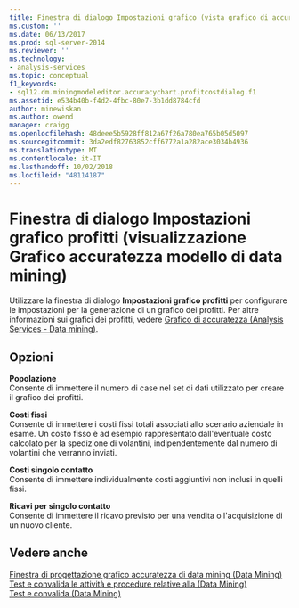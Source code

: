 ```yaml
---
title: Finestra di dialogo Impostazioni grafico (vista grafico di accuratezza Data Mining) di profitto | Microsoft Docs
ms.custom: ''
ms.date: 06/13/2017
ms.prod: sql-server-2014
ms.reviewer: ''
ms.technology:
- analysis-services
ms.topic: conceptual
f1_keywords:
- sql12.dm.miningmodeleditor.accuracychart.profitcostdialog.f1
ms.assetid: e534b40b-f4d2-4fbc-80e7-3b1dd8784cfd
author: minewiskan
ms.author: owend
manager: craigg
ms.openlocfilehash: 48deee5b5928ff812a67f26a780ea765b05d5097
ms.sourcegitcommit: 3da2edf82763852cff6772a1a282ace3034b4936
ms.translationtype: MT
ms.contentlocale: it-IT
ms.lasthandoff: 10/02/2018
ms.locfileid: "48114187"
---
```

# <a name="profit-chart-settings-dialog-box-mining-accuracy-chart-view"></a>Finestra di dialogo Impostazioni grafico profitti (visualizzazione Grafico accuratezza modello di data mining)
  Utilizzare la finestra di dialogo **Impostazioni grafico profitti** per configurare le impostazioni per la generazione di un grafico dei profitti. Per altre informazioni sui grafici dei profitti, vedere [Grafico di accuratezza &#40;Analysis Services - Data mining&#41;](data-mining/lift-chart-analysis-services-data-mining.md).  
  
## <a name="options"></a>Opzioni  
 **Popolazione**  
 Consente di immettere il numero di case nel set di dati utilizzato per creare il grafico dei profitti.  
  
 **Costi fissi**  
 Consente di immettere i costi fissi totali associati allo scenario aziendale in esame. Un costo fisso è ad esempio rappresentato dall'eventuale costo calcolato per la spedizione di volantini, indipendentemente dal numero di volantini che verranno inviati.  
  
 **Costi singolo contatto**  
 Consente di immettere individualmente costi aggiuntivi non inclusi in quelli fissi.  
  
 **Ricavi per singolo contatto**  
 Consente di immettere il ricavo previsto per una vendita o l'acquisizione di un nuovo cliente.  
  
## <a name="see-also"></a>Vedere anche  
 [Finestra di progettazione grafico accuratezza di data mining &#40;Data Mining&#41;](mining-accuracy-chart-designer-data-mining.md)   
 [Test e convalida le attività e procedure relative alla &#40;Data Mining&#41;](data-mining/testing-and-validation-tasks-and-how-tos-data-mining.md)   
 [Test e convalida &#40;Data Mining&#41;](data-mining/testing-and-validation-data-mining.md)  
  
  
